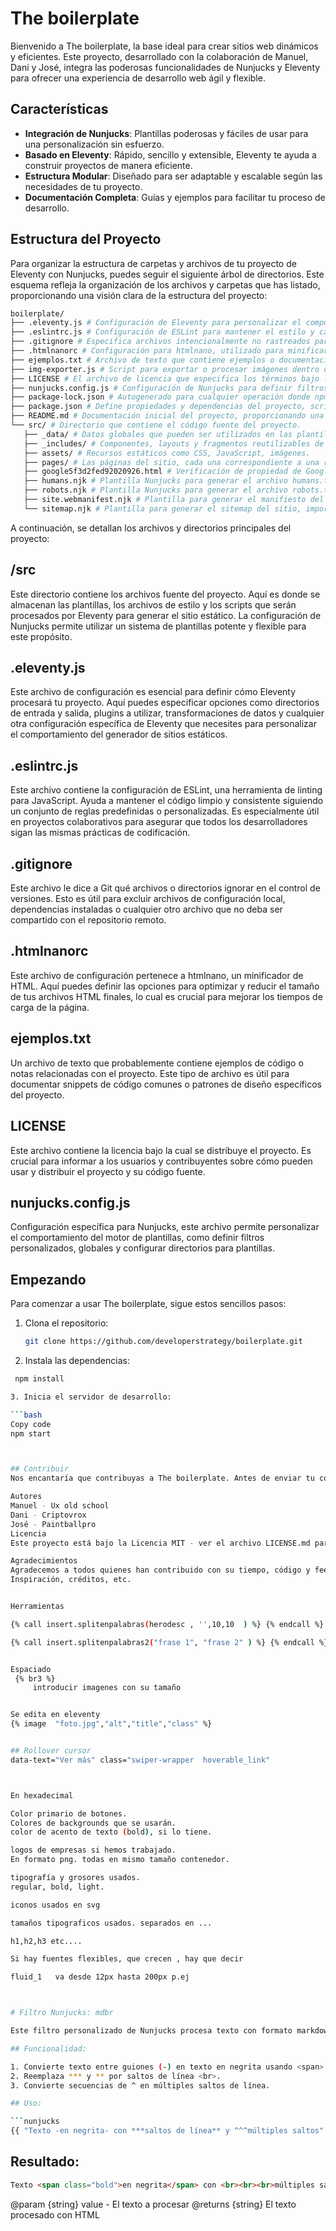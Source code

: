 # The boilerplate

Bienvenido a The boilerplate, la base ideal para crear sitios web dinámicos y eficientes. Este proyecto, desarrollado con la colaboración de Manuel, Dani y José, integra las poderosas funcionalidades de Nunjucks y Eleventy para ofrecer una experiencia de desarrollo web ágil y flexible.

## Características

- **Integración de Nunjucks**: Plantillas poderosas y fáciles de usar para una personalización sin esfuerzo.
- **Basado en Eleventy**: Rápido, sencillo y extensible, Eleventy te ayuda a construir proyectos de manera eficiente.
- **Estructura Modular**: Diseñado para ser adaptable y escalable según las necesidades de tu proyecto.
- **Documentación Completa**: Guías y ejemplos para facilitar tu proceso de desarrollo.


## Estructura del Proyecto



Para organizar la estructura de carpetas y archivos de tu proyecto de Eleventy con Nunjucks, puedes seguir el siguiente árbol de directorios. Este esquema refleja la organización de los archivos y carpetas que has listado, proporcionando una visión clara de la estructura del proyecto:



   ```bash
boilerplate/
   ├── .eleventy.js # Configuración de Eleventy para personalizar el comportamiento del generador de sitios.
   ├── .eslintrc.js # Configuración de ESLint para mantener el estilo y calidad del código JavaScript.
   ├── .gitignore # Especifica archivos intencionalmente no rastreados para ignorar por Git.
   ├── .htmlnanorc # Configuración para htmlnano, utilizado para minificar archivos HTML.
   ├── ejemplos.txt # Archivo de texto que contiene ejemplos o documentación relevante.
   ├── img-exporter.js # Script para exportar o procesar imágenes dentro del proyecto.
   ├── LICENSE # El archivo de licencia que especifica los términos bajo los cuales se distribuye el proyecto.
   ├── nunjucks.config.js # Configuración de Nunjucks para definir filtros y variables globales para las plantillas.
   ├── package-lock.json # Autogenerado para cualquier operación donde npm modifica el árbol de node_modules o package.json.
   ├── package.json # Define propiedades y dependencias del proyecto, scripts y metadatos relevantes.
   ├── README.md # Documentación inicial del proyecto, proporcionando una visión general y guía de uso.
   └── src/ # Directorio que contiene el código fuente del proyecto.
      ├── _data/ # Datos globales que pueden ser utilizados en las plantillas.
      ├── _includes/ # Componentes, layouts y fragmentos reutilizables de Nunjucks.
      ├── assets/ # Recursos estáticos como CSS, JavaScript, imágenes.
      ├── pages/ # Las páginas del sitio, cada una correspondiente a una ruta URL.
      ├── google5f3d2fed92020926.html # Verificación de propiedad de Google Site.
      ├── humans.njk # Plantilla Nunjucks para generar el archivo humans.txt, promoviendo el reconocimiento humano.
      ├── robots.njk # Plantilla Nunjucks para generar el archivo robots.txt, para controlar el acceso de los motores de búsqueda.
      ├── site.webmanifest.njk # Plantilla para generar el manifiesto del sitio web, utilizado por los navegadores.
      └── sitemap.njk # Plantilla para generar el sitemap del sitio, importante para SEO.
   ```

A continuación, se detallan los archivos y directorios principales del proyecto:

## /src
Este directorio contiene los archivos fuente del proyecto. Aquí es donde se almacenan las plantillas, los archivos de estilo y los scripts que serán procesados por Eleventy para generar el sitio estático. La configuración de Nunjucks permite utilizar un sistema de plantillas potente y flexible para este propósito.

## .eleventy.js
Este archivo de configuración es esencial para definir cómo Eleventy procesará tu proyecto. Aquí puedes especificar opciones como directorios de entrada y salida, plugins a utilizar, transformaciones de datos y cualquier otra configuración específica de Eleventy que necesites para personalizar el comportamiento del generador de sitios estáticos.

## .eslintrc.js
Este archivo contiene la configuración de ESLint, una herramienta de linting para JavaScript. Ayuda a mantener el código limpio y consistente siguiendo un conjunto de reglas predefinidas o personalizadas. Es especialmente útil en proyectos colaborativos para asegurar que todos los desarrolladores sigan las mismas prácticas de codificación.

## .gitignore
Este archivo le dice a Git qué archivos o directorios ignorar en el control de versiones. Esto es útil para excluir archivos de configuración local, dependencias instaladas o cualquier otro archivo que no deba ser compartido con el repositorio remoto.

## .htmlnanorc
Este archivo de configuración pertenece a htmlnano, un minificador de HTML. Aquí puedes definir las opciones para optimizar y reducir el tamaño de tus archivos HTML finales, lo cual es crucial para mejorar los tiempos de carga de la página.

## ejemplos.txt
Un archivo de texto que probablemente contiene ejemplos de código o notas relacionadas con el proyecto. Este tipo de archivo es útil para documentar snippets de código comunes o patrones de diseño específicos del proyecto.


## LICENSE
Este archivo contiene la licencia bajo la cual se distribuye el proyecto. Es crucial para informar a los usuarios y contribuyentes sobre cómo pueden usar y distribuir el proyecto y su código fuente.

## nunjucks.config.js
Configuración específica para Nunjucks, este archivo permite personalizar el comportamiento del motor de plantillas, como definir filtros personalizados, globales y configurar directorios para plantillas.



## Empezando

Para comenzar a usar The boilerplate, sigue estos sencillos pasos:

1. Clona el repositorio:
   ```bash
   git clone https://github.com/developerstrategy/boilerplate.git

2. Instala las dependencias:
  ```bash
   npm install

3. Inicia el servidor de desarrollo:

  ```bash
Copy code
npm start



## Contribuir
Nos encantaría que contribuyas a The boilerplate. Antes de enviar tu contribución, por favor lee nuestras directrices de contribución.

Autores
Manuel - Ux old school
Dani - Criptovrox
José - Paintballpro
Licencia
Este proyecto está bajo la Licencia MIT - ver el archivo LICENSE.md para detalles.

Agradecimientos
Agradecemos a todos quienes han contribuido con su tiempo, código y feedback.
Inspiración, créditos, etc.


Herramientas

{% call insert.splitenpalabras(herodesc , '',10,10  ) %} {% endcall %}

{% call insert.splitenpalabras2("frase 1", "frase 2" ) %} {% endcall %}


Espaciado
   {% br3 %}
       introducir imagenes con su tamaño


Se edita en eleventy
  {% image  "foto.jpg","alt","title","class" %}


 ## Rollover cursor
 data-text="Ver más" class="swiper-wrapper  hoverable_link"



En hexadecimal

Color primario de botones. 
Colores de backgrounds que se usarán. 
color de acento de texto (bold), si lo tiene. 

logos de empresas si hemos trabajado. 
En formato png. todas en mismo tamaño contenedor. 

tipografía y grosores usados. 
regular, bold, light.

iconos usados en svg 

tamaños tipograficos usados. separados en ...

h1,h2,h3 etc....

Si hay fuentes flexibles, que crecen , hay que decir

fluid_1   va desde 12px hasta 200px p.ej



 # Filtro Nunjucks: mdbr
 
 Este filtro personalizado de Nunjucks procesa texto con formato markdown simplificado.
 
 ## Funcionalidad:
 
 1. Convierte texto entre guiones (-) en texto en negrita usando <span>.
 2. Reemplaza *** y ** por saltos de línea <br>.
 3. Convierte secuencias de ^ en múltiples saltos de línea.
 
 ## Uso:
 
 ```nunjucks
 {{ "Texto -en negrita- con ***saltos de línea** y ^^^múltiples saltos" | mdbr }}
 ```
 
 ## Resultado:
 
 ```html
 Texto <span class="bold">en negrita</span> con <br><br><br>múltiples saltos
 ```
 
 @param {string} value - El texto a procesar
 @returns {string} El texto procesado con HTML
